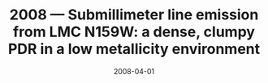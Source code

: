 ---
title: "2008 &mdash; Submillimeter line emission from LMC N159W: a dense, clumpy PDR in a low metallicity environment"
collection: publications
refereed: 'yes'
permalink: \publication\2008-04-01-Submillimeter-line-emission-from-LMC-N159W-a-dense,-clumpy-PDR
date: "2008-04-01"
venue: "Astronomy and Astrophysics"
paperurl: 
link: "https://ui.adsabs.harvard.edu/abs/2008A&A...482..197P"
citation: "Pineda, J. L.; Mizuno, N.; Stutzki, J.; Cubick, M.; Aravena, M.; Bensch, F.; Bertoldi, F.; Bronfman, L.; Fujishita, K.; Graf, U. U.; Hitschfeld, M.; Honingh, N.; Jakob, H.; Jacobs, K.; Kawamura, A.; Klein, U.; Kramer, C.; May, J.; Miller, M.; Mizuno, Y.; Müller, P.; Onishi, T.; Ossenkopf, V.; Rabanus, D.; Röllig, M.; Rubio, M.; Sasago, H.; Schieder, R.; Simon, R.; Sun, K.; Volgenau, N.; Yamamoto, H.; Fukui, Y., Astronomy and Astrophysics, Volume 482, Issue 1, 2008, pp.197-208"
---